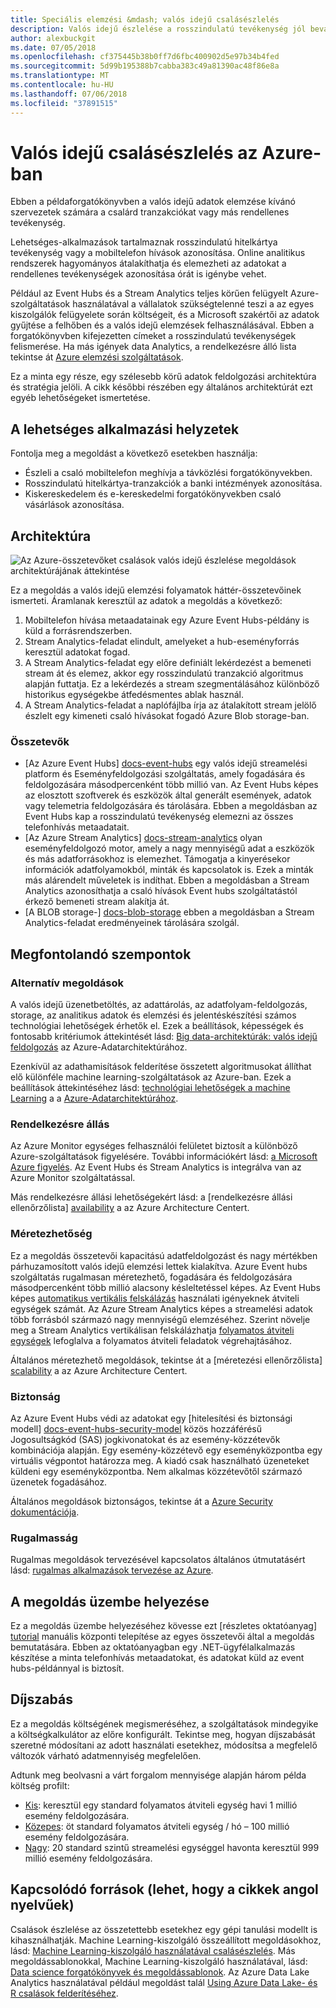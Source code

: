 ```yaml
---
title: Speciális elemzési &mdash; valós idejű csalásészlelés
description: Valós idejű észlelése a rosszindulatú tevékenység jól bevált megoldást az Azure Event Hubs és a Stream Analytics használatával.
author: alexbuckgit
ms.date: 07/05/2018
ms.openlocfilehash: cf375445b38b0ff7d6fbc400902d5e97b34b4fed
ms.sourcegitcommit: 5d99b195388b7cabba383c49a81390ac48f86e8a
ms.translationtype: MT
ms.contentlocale: hu-HU
ms.lasthandoff: 07/06/2018
ms.locfileid: "37891515"
---
```

# <a name="real-time-fraud-detection-on-azure"></a>Valós idejű csalásészlelés az Azure-ban

Ebben a példaforgatókönyvben a valós idejű adatok elemzése kívánó szervezetek számára a csalárd tranzakciókat vagy más rendellenes tevékenység.

Lehetséges-alkalmazások tartalmaznak rosszindulatú hitelkártya tevékenység vagy a mobiltelefon hívások azonosítása. Online analitikus rendszerek hagyományos átalakíthatja és elemezheti az adatokat a rendellenes tevékenységek azonosítása órát is igénybe vehet.

Például az Event Hubs és a Stream Analytics teljes körűen felügyelt Azure-szolgáltatások használatával a vállalatok szükségtelenné teszi a az egyes kiszolgálók felügyelete során költségeit, és a Microsoft szakértői az adatok gyűjtése a felhőben és a valós idejű elemzések felhasználásával. Ebben a forgatókönyvben kifejezetten címeket a rosszindulatú tevékenységek felismerése. Ha más igények data Analytics, a rendelkezésre álló lista tekintse át [Azure elemzési szolgáltatások][product-category].

Ez a minta egy része, egy szélesebb körű adatok feldolgozási architektúra és stratégia jelöli. A cikk későbbi részében egy általános architektúrát ezt egyéb lehetőségeket ismertetése.
 
## <a name="potential-use-cases"></a>A lehetséges alkalmazási helyzetek

Fontolja meg a megoldást a következő esetekben használja:

* Észleli a csaló mobiltelefon meghívja a távközlési forgatókönyvekben.
* Rosszindulatú hitelkártya-tranzakciók a banki intézmények azonosítása.
* Kiskereskedelem és e-kereskedelmi forgatókönyvekben csaló vásárlások azonosítása.

## <a name="architecture"></a>Architektúra

![Az Azure-összetevőket csalások valós idejű észlelése megoldások architektúrájának áttekintése][architecture-diagram]

Ez a megoldás a valós idejű elemzési folyamatok háttér-összetevőinek ismerteti. Áramlanak keresztül az adatok a megoldás a következő:

1. Mobiltelefon hívása metaadatainak egy Azure Event Hubs-példány is küld a forrásrendszerben. 
2. Stream Analytics-feladat elindult, amelyeket a hub-eseményforrás keresztül adatokat fogad.
3. A Stream Analytics-feladat egy előre definiált lekérdezést a bemeneti stream át és elemez, akkor egy rosszindulatú tranzakció algoritmus alapján futtatja. Ez a lekérdezés a stream szegmentálásához különböző historikus egységekbe átfedésmentes ablak használ.
4. A Stream Analytics-feladat a naplófájlba írja az átalakított stream jelölő észlelt egy kimeneti csaló hívásokat fogadó Azure Blob storage-ban.

### <a name="components"></a>Összetevők

* [Az Azure Event Hubs] [ docs-event-hubs] egy valós idejű streamelési platform és Eseményfeldolgozási szolgáltatás, amely fogadására és feldolgozására másodpercenként több millió van. Az Event Hubs képes az elosztott szoftverek és eszközök által generált események, adatok vagy telemetria feldolgozására és tárolására. Ebben a megoldásban az Event Hubs kap a rosszindulatú tevékenység elemezni az összes telefonhívás metaadatait.
* [Az Azure Stream Analytics] [ docs-stream-analytics] olyan eseményfeldolgozó motor, amely a nagy mennyiségű adat a eszközök és más adatforrásokhoz is elemezhet. Támogatja a kinyerésekor információk adatfolyamokból, minták és kapcsolatok is. Ezek a minták más alárendelt műveletek is indíthat. Ebben a megoldásban a Stream Analytics azonosíthatja a csaló hívások Event hubs szolgáltatástól érkező bemeneti stream alakítja át.
* [A BLOB storage-] [ docs-blob-storage] ebben a megoldásban a Stream Analytics-feladat eredményeinek tárolására szolgál.

## <a name="considerations"></a>Megfontolandó szempontok

### <a name="alternatives"></a>Alternatív megoldások

A valós idejű üzenetbetöltés, az adattárolás, az adatfolyam-feldolgozás, storage, az analitikus adatok és elemzési és jelentéskészítési számos technológiai lehetőségek érhetők el. Ezek a beállítások, képességek és fontosabb kritériumok áttekintését lásd: [Big data-architektúrák: valós idejű feldolgozás](/azure/architecture/data-guide/technology-choices/real-time-ingestion) az Azure-Adatarchitektúrához.

Ezenkívül az adathamisítások felderítése összetett algoritmusokat állíthat elő különféle machine learning-szolgáltatások az Azure-ban. Ezek a beállítások áttekintéséhez lásd: [technológiai lehetőségek a machine Learning](/azure/architecture/data-guide/technology-choices/data-science-and-machine-learning) a a [Azure-Adatarchitektúrához](../../data-guide/index.md).

### <a name="availability"></a>Rendelkezésre állás

Az Azure Monitor egységes felhasználói felületet biztosít a különböző Azure-szolgáltatások figyelésére. További információkért lásd: [a Microsoft Azure figyelés](/azure/monitoring-and-diagnostics/monitoring-overview). Az Event Hubs és Stream Analytics is integrálva van az Azure Monitor szolgáltatással. 

Más rendelkezésre állási lehetőségekért lásd: a [rendelkezésre állási ellenőrzőlista] [ availability] a az Azure Architecture Centert.

### <a name="scalability"></a>Méretezhetőség

Ez a megoldás összetevői kapacitású adatfeldolgozást és nagy mértékben párhuzamosított valós idejű elemzési lettek kialakítva. Azure Event hubs szolgáltatás rugalmasan méretezhető, fogadására és feldolgozására másodpercenként több millió alacsony késleltetéssel képes.  Az Event Hubs képes [automatikus vertikális felskálázás](/azure/event-hubs/event-hubs-auto-inflate) használati igényeknek átviteli egységek számát. Az Azure Stream Analytics képes a streamelési adatok több forrásból származó nagy mennyiségű elemzéséhez. Szerint növelje meg a Stream Analytics vertikálisan felskálázhatja [folyamatos átviteli egységek](/azure/stream-analytics/stream-analytics-streaming-unit-consumption) lefoglalva a folyamatos átviteli feladatok végrehajtásához.

Általános méretezhető megoldások, tekintse át a [méretezési ellenőrzőlista] [ scalability] a az Azure Architecture Centert.

### <a name="security"></a>Biztonság

Az Azure Event Hubs védi az adatokat egy [hitelesítési és biztonsági modell] [ docs-event-hubs-security-model] közös hozzáférésű Jogosultságkód (SAS) jogkivonatokat és az esemény-közzétevők kombinációja alapján. Egy esemény-közzétevő egy eseményközpontba egy virtuális végpontot határozza meg. A kiadó csak használható üzeneteket küldeni egy eseményközpontba. Nem alkalmas közzétevőtől származó üzenetek fogadásához.

Általános megoldások biztonságos, tekintse át a [Azure Security dokumentációja][security].

### <a name="resiliency"></a>Rugalmasság

Rugalmas megoldások tervezésével kapcsolatos általános útmutatásért lásd: [rugalmas alkalmazások tervezése az Azure][resiliency].

## <a name="deploy-the-solution"></a>A megoldás üzembe helyezése

Ez a megoldás üzembe helyezéséhez kövesse ezt [részletes oktatóanyag] [ tutorial] manuális központi telepítése az egyes összetevői által a megoldás bemutatására. Ebben az oktatóanyagban egy .NET-ügyfélalkalmazás készítése a minta telefonhívás metaadatokat, és adatokat küld az event hubs-példánnyal is biztosít. 

## <a name="pricing"></a>Díjszabás

Ez a megoldás költségének megismeréséhez, a szolgáltatások mindegyike a költségkalkulátor az előre konfigurált. Tekintse meg, hogyan díjszabását szeretné módosítani az adott használati esetekhez, módosítsa a megfelelő változók várható adatmennyiség megfelelően.

Adtunk meg beolvasni a várt forgalom mennyisége alapján három példa költség profilt:

* [Kis][small-pricing]: keresztül egy standard folyamatos átviteli egység havi 1 millió esemény feldolgozására.
* [Közepes][medium-pricing]: öt standard folyamatos átviteli egység / hó – 100 millió esemény feldolgozására.
* [Nagy][large-pricing]: 20 standard szintű streamelési egységgel havonta keresztül 999 millió esemény feldolgozására.

## <a name="related-resources"></a>Kapcsolódó források (lehet, hogy a cikkek angol nyelvűek)

Csalások észlelése az összetettebb esetekhez egy gépi tanulási modellt is kihasználhatják. Machine Learning-kiszolgáló összeállított megoldásokhoz, lásd: [Machine Learning-kiszolgáló használatával csalásészlelés][r-server-fraud-detection]. Más megoldássablonokkal, Machine Learning-kiszolgáló használatával, lásd: [Data science forgatókönyvek és megoldássablonok][docs-r-server-sample-solutions]. Az Azure Data Lake Analytics használatával például megoldást talál [Using Azure Data Lake- és R csalások felderítéséhez][technet-fraud-detection].  

<!-- links -->
[product-category]: https://azure.microsoft.com/product-categories/analytics/
[tutorial]: /azure/stream-analytics/stream-analytics-real-time-fraud-detection
[small-pricing]: https://azure.com/e/74149ec312c049ccba79bfb3cfa67606
[medium-pricing]: https://azure.com/e/4fc94f7376de484d8ae67a6958cae60a
[large-pricing]: https://azure.com/e/7da8804396f9428a984578700003ba42
[architecture-diagram]: ./images/architecture-diagram-fraud-detection.png
[docs-event-hubs]: /azure/event-hubs/event-hubs-what-is-event-hubs
[docs-event-hubs-security-model]: /azure/event-hubs/event-hubs-authentication-and-security-model-overview
[docs-stream-analytics]: /azure/stream-analytics/stream-analytics-introduction
[docs-blob-storage]: /azure/storage/blobs/storage-blobs-introduction
[docs-r-server-sample-solutions]: /machine-learning-server/r/sample-solutions
[r-server-fraud-detection]: https://microsoft.github.io/r-server-fraud-detection/
[technet-fraud-detection]: https://blogs.technet.microsoft.com/machinelearning/2017/06/28/using-azure-data-lake-and-r-for-fraud-detection/
[availability]: /azure/architecture/checklist/availability
[scalability]: /azure/architecture/checklist/scalability
[resiliency]: ../../resiliency/index.md
[security]: /azure/security/

